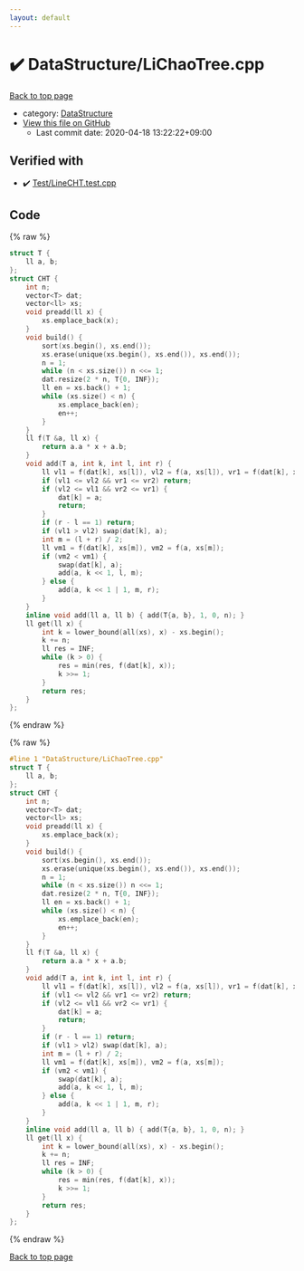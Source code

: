 ```yaml
---
layout: default
---
```


<!-- mathjax config similar to math.stackexchange -->
<script type="text/javascript" async
  src="https://cdnjs.cloudflare.com/ajax/libs/mathjax/2.7.5/MathJax.js?config=TeX-MML-AM_CHTML">
</script>
<script type="text/x-mathjax-config">
  MathJax.Hub.Config({
    TeX: { equationNumbers: { autoNumber: "AMS" }},
    tex2jax: {
      inlineMath: [ ['$','$'] ],
      processEscapes: true
    },
    "HTML-CSS": { matchFontHeight: false },
    displayAlign: "left",
    displayIndent: "2em"
  });
</script>

<script type="text/javascript" src="https://cdnjs.cloudflare.com/ajax/libs/jquery/3.4.1/jquery.min.js"></script>
<script src="https://cdn.jsdelivr.net/npm/jquery-balloon-js@1.1.2/jquery.balloon.min.js" integrity="sha256-ZEYs9VrgAeNuPvs15E39OsyOJaIkXEEt10fzxJ20+2I=" crossorigin="anonymous"></script>
<script type="text/javascript" src="../../assets/js/copy-button.js"></script>
<link rel="stylesheet" href="../../assets/css/copy-button.css" />


# :heavy_check_mark: DataStructure/LiChaoTree.cpp

<a href="../../index.html">Back to top page</a>

* category: <a href="../../index.html#5e248f107086635fddcead5bf28943fc">DataStructure</a>
* <a href="{{ site.github.repository_url }}/blob/master/DataStructure/LiChaoTree.cpp">View this file on GitHub</a>
    - Last commit date: 2020-04-18 13:22:22+09:00




## Verified with

* :heavy_check_mark: <a href="../../verify/Test/LineCHT.test.cpp.html">Test/LineCHT.test.cpp</a>


## Code

<a id="unbundled"></a>
{% raw %}
```cpp
struct T {
    ll a, b;
};
struct CHT {
    int n;
    vector<T> dat;
    vector<ll> xs;
    void preadd(ll x) {
        xs.emplace_back(x);
    }
    void build() {
        sort(xs.begin(), xs.end());
        xs.erase(unique(xs.begin(), xs.end()), xs.end());
        n = 1;
        while (n < xs.size()) n <<= 1;
        dat.resize(2 * n, T{0, INF});
        ll en = xs.back() + 1;
        while (xs.size() < n) {
            xs.emplace_back(en);
            en++;
        }
    }
    ll f(T &a, ll x) {
        return a.a * x + a.b;
    }
    void add(T a, int k, int l, int r) {
        ll vl1 = f(dat[k], xs[l]), vl2 = f(a, xs[l]), vr1 = f(dat[k], xs[r - 1]), vr2 = f(a, xs[r - 1]);
        if (vl1 <= vl2 && vr1 <= vr2) return;
        if (vl2 <= vl1 && vr2 <= vr1) {
            dat[k] = a;
            return;
        }
        if (r - l == 1) return;
        if (vl1 > vl2) swap(dat[k], a);
        int m = (l + r) / 2;
        ll vm1 = f(dat[k], xs[m]), vm2 = f(a, xs[m]);
        if (vm2 < vm1) {
            swap(dat[k], a);
            add(a, k << 1, l, m);
        } else {
            add(a, k << 1 | 1, m, r);
        }
    }
    inline void add(ll a, ll b) { add(T{a, b}, 1, 0, n); }
    ll get(ll x) {
        int k = lower_bound(all(xs), x) - xs.begin();
        k += n;
        ll res = INF;
        while (k > 0) {
            res = min(res, f(dat[k], x));
            k >>= 1;
        }
        return res;
    }
};
```
{% endraw %}

<a id="bundled"></a>
{% raw %}
```cpp
#line 1 "DataStructure/LiChaoTree.cpp"
struct T {
    ll a, b;
};
struct CHT {
    int n;
    vector<T> dat;
    vector<ll> xs;
    void preadd(ll x) {
        xs.emplace_back(x);
    }
    void build() {
        sort(xs.begin(), xs.end());
        xs.erase(unique(xs.begin(), xs.end()), xs.end());
        n = 1;
        while (n < xs.size()) n <<= 1;
        dat.resize(2 * n, T{0, INF});
        ll en = xs.back() + 1;
        while (xs.size() < n) {
            xs.emplace_back(en);
            en++;
        }
    }
    ll f(T &a, ll x) {
        return a.a * x + a.b;
    }
    void add(T a, int k, int l, int r) {
        ll vl1 = f(dat[k], xs[l]), vl2 = f(a, xs[l]), vr1 = f(dat[k], xs[r - 1]), vr2 = f(a, xs[r - 1]);
        if (vl1 <= vl2 && vr1 <= vr2) return;
        if (vl2 <= vl1 && vr2 <= vr1) {
            dat[k] = a;
            return;
        }
        if (r - l == 1) return;
        if (vl1 > vl2) swap(dat[k], a);
        int m = (l + r) / 2;
        ll vm1 = f(dat[k], xs[m]), vm2 = f(a, xs[m]);
        if (vm2 < vm1) {
            swap(dat[k], a);
            add(a, k << 1, l, m);
        } else {
            add(a, k << 1 | 1, m, r);
        }
    }
    inline void add(ll a, ll b) { add(T{a, b}, 1, 0, n); }
    ll get(ll x) {
        int k = lower_bound(all(xs), x) - xs.begin();
        k += n;
        ll res = INF;
        while (k > 0) {
            res = min(res, f(dat[k], x));
            k >>= 1;
        }
        return res;
    }
};

```
{% endraw %}

<a href="../../index.html">Back to top page</a>

